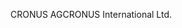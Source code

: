 <span data-ttu-id="3e7d3-101">CRONUS AG</span><span class="sxs-lookup"><span data-stu-id="3e7d3-101">CRONUS International Ltd.</span></span>
